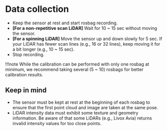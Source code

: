 # Data collection

- Keep the sensor at rest and start rosbag recording.
- **[For a non-repetitive scan LiDAR]** Wait for 10 ~ 15 sec without moving the sensor.
- **[For a spinning LiDAR]** Move the sensor up and down slowly for 5 sec. If your LiDAR has fewer scan lines (e.g., 16 or 32 lines), keep moving it for a bit longer (e.g., 10 ~ 15 sec).
- Stop recording.

!!!note
    While the calibration can be performed with only one rosbag at minimum, we recommend taking several (5 ~ 10) rosbags for better calibration results.

## Keep in mind

- The sensor must be kept at rest at the beginning of each rosbag to ensure that the first point cloud and image are taken at the same pose.
- LiDAR intensity data must exhibit some texture and geometry information. Be aware of that some LiDARs (e.g., Livox Avia) returns invalid intensity values for too close points.